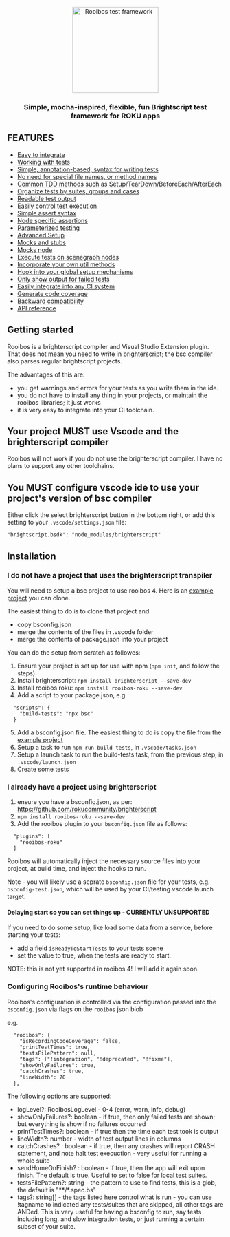 <p align="center">
  <img src="./images/logo.png" alt="Rooibos test framework" width="200" height="200"/>
</p>
<h3 align="center">
Simple, mocha-inspired, flexible, fun Brightscript test framework for ROKU apps
</h3>


## FEATURES
 - [Easy to integrate](#easy-to-integrate)
 - [Working with tests](/docs/Working-with-tests.md)
 - [Simple, annotation-based, syntax for writing tests](/docs/Creating-test-suites.md#simple-syntax-for-writing-tests)
 - [No need for special file names, or method names](/docs/Creating-test-suites.md#no-need-for-special-file-or-method-names)
 - [Common TDD methods such as Setup/TearDown/BeforeEach/AfterEach](/docs/Creating-test-suites.md#common-tdd-methods)
 - [Organize tests by suites, groups and cases](/docs/Creating-test-suites.md#organize-tests-by-suites-groups-and-cases)
 - [Readable test output](/docs/Understanding-test-output.md)
 - [Easily control test execution](/docs/Controlling-which-tests-run.md#easily-control-test-execution)
 - [Simple assert syntax](/docs/Writing-tests.md#simple-assert-syntax)
 - [Node specific assertions](/docs/Writing-tests.md#node-specific-assertions)
 - [Parameterized testing](/docs/Writing-tests.md#parameterized-testing)
 - [Advanced Setup](/docs/Advanced-Setup.md)
 - [Mocks and stubs](/docs/Mocks-and-stubs.md#mocks-and-stubs)
 - [Mocks node](#mocks-node)
 - [Execute tests on scenegraph nodes](#execute-tests-on-scenegraph-nodes)
 - [Incorporate your own util methods](#incorporate-your-own-util-methods)
 - [Hook into your global setup mechanisms](#hook-into-your-global-setup-mechanisms)
 - [Only show output for failed tests](/docs/Controlling-which-tests-run.md#only-show-output-for-failed-tests)
 - [Easily integrate into any CI system](/docs/Integrating-with-your-CI.md#easily-integrate-into-any-ci-system)
 - [Generate code coverage](/docs/Code-coverage.md#generate-code-coverage)
 - [Backward compatibility](/docs/Backward-compatibility.md)
 - [API reference](https://georgejecook.github.io/rooibos)

<a name="getting-started"></a>
## Getting started
Rooibos is a brighterscript compiler and Visual Studio Extension plugin. That does not mean you need to write in brighterscript; the bsc compiler also parses regular brightscript projects.

The advantages of this are:

 - you get warnings and errors for your tests as you write them in the ide.
 - you do not have to install any thing in your projects, or maintain the rooibos libraries; it just works
 - it is very easy to integrate into your CI toolchain.

## Your project MUST use Vscode and the brighterscript compiler

Rooibos will not work if you do not use the brighterscript compiler. I have no plans to support any other toolchains.

## You MUST configure vscode ide to use your project's version of bsc compiler

Either click the select brighterscript button in the bottom right, or add this setting to your `.vscode/settings.json` file:

```
"brightscript.bsdk": "node_modules/brighterscript"
```

## Installation
<a name="easy-to-integrate"></a>

### I do not have a project that uses the brighterscript transpiler

You will need to setup a bsc project to use rooibos 4. Here is an [example project](https://github.com/georgejecook/rooibos-roku-sample) you can clone.

The easiest thing to do is to clone that project and
 - copy bsconfig.json
 - merge the contents of the files in .vscode folder
 - merge the contents of package.json into your project

You can do the setup from scratch as followes:

1. Ensure your project is set up for use with npm (`npm init`, and follow the steps)
2. Install brighterscript: `npm install brighterscript --save-dev`
3. Install rooibos roku: `npm install rooibos-roku --save-dev`
4. Add a script to your package.json, e.g.
```
  "scripts": {
    "build-tests": "npx bsc"
  }
```
5. Add a bsconfig.json file. The easiest thing to do is copy the file from the [example project](https://github.com/georgejecook/rooibos-roku-sample)
6. Setup a task to run `npm run build-tests`, in `.vscode/tasks.json`
7. Setup a launch task to run the build-tests task, from the previous step, in `.vscode/launch.json`
8. Create some tests

### I already have a project using brighterscript
1. ensure you have a bsconfig.json, as per: https://github.com/rokucommunity/brighterscript
2. `npm install rooibos-roku --save-dev`
3. Add the rooibos plugin to your `bsconfig.json` file as follows:

```
  "plugins": [
    "rooibos-roku"
  ]
```

Rooibos will automatically inject the necessary source files into your project, at build time, and inject the hooks to run.

Note - you will likely use a seprate `bsconfig.json` file for your tests, e.g. `bsconfig-test.json`, which will be used by your CI/testing vscode launch target.

#### Delaying start so you can set things up - CURRENTLY UNSUPPORTED

If you need to do some setup, like load some data from a service, before starting your tests:

 - add a field `isReadyToStartTests` to your tests scene
 - set the value to true, when the tests are ready to start.

 NOTE: this is not yet supported in rooibos 4! I will add it again soon.

### Configuring Rooibos's runtime behaviour

Rooibos's configuration is controlled via the configuration passed into the `bsconfig.json` via flags on the `rooibos` json blob

e.g.

```
  "rooibos": {
    "isRecordingCodeCoverage": false,
    "printTestTimes": true,
    "testsFilePattern": null,
    "tags": ["!integration", "!deprecated", "!fixme"],
    "showOnlyFailures": true,
    "catchCrashes": true,
    "lineWidth": 70
  },
  ```

The following options are supported:

- logLevel?: RooibosLogLevel - 0-4 (error, warn, info, debug)
- showOnlyFailures?: boolean - if true, then only failed tests are shown; but everything is show if no failures occurred
- printTestTimes?: boolean - if true then the time each test took is output
- lineWidth?: number - width of test output lines in columns
- catchCrashes? : boolean - if true, then any crashes will report CRASH statement, and note halt test execuction - very useful for running a whole suite
- sendHomeOnFinish? : boolean - if true, then the app will exit upon finish. The default is true. Useful to set to false for local test suites.
- testsFilePattern?: string - the pattern to use to find tests, this is a glob, the default is "**/*.spec.bs"
- tags?: string[] - the tags listed here control what is run - you can use !tagname to indicated any tests/suites that are skipped, all other tags are ANDed. This is very useful for having a bsconfig to run, say tests including long, and slow integration tests, or just running a certain subset of your suite.


